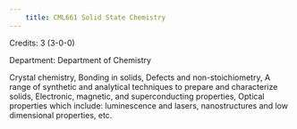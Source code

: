```yaml
---
    title: CML661 Solid State Chemistry
---
```

Credits: 3 (3-0-0)

Department: Department of Chemistry

Crystal chemistry, Bonding in solids, Defects and non-stoichiometry, A range of synthetic and analytical techniques to prepare and characterize solids, Electronic, magnetic, and superconducting properties, Optical properties which include: luminescence and lasers, nanostructures and low dimensional properties, etc.